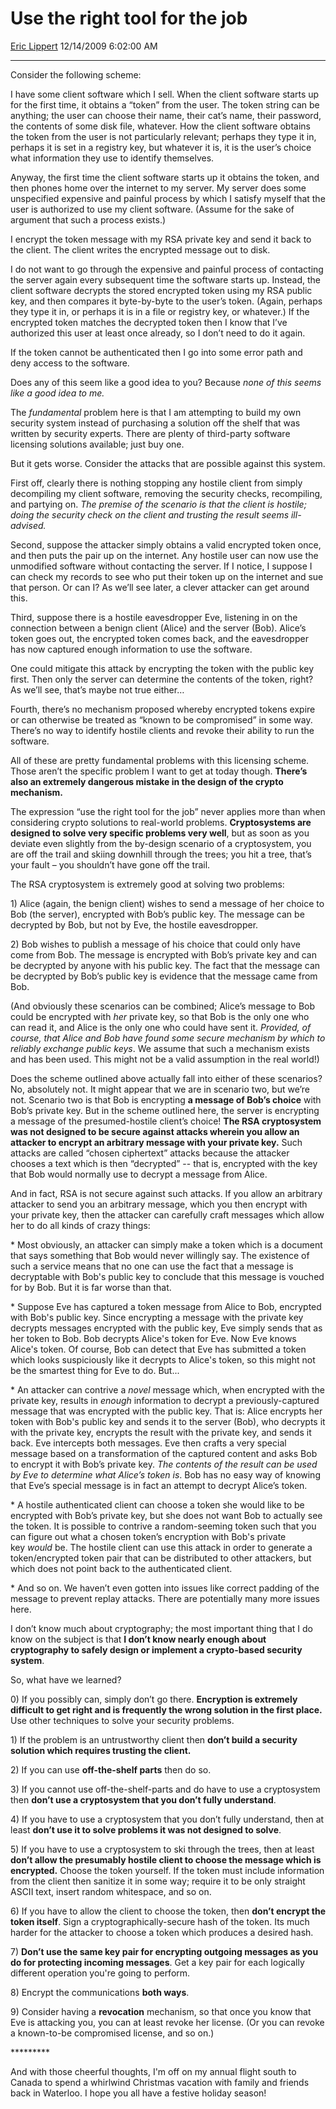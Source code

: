 <div id="page">

# Use the right tool for the job

[Eric Lippert](https://social.msdn.microsoft.com/profile/Eric%20Lippert) 12/14/2009 6:02:00 AM

-----

<div id="content">

<div class="mine">

Consider the following scheme:

I have some client software which I sell. When the client software starts up for the first time, it obtains a “token” from the user. The token string can be anything; the user can choose their name, their cat’s name, their password, the contents of some disk file, whatever. How the client software obtains the token from the user is not particularly relevant; perhaps they type it in, perhaps it is set in a registry key, but whatever it is, it is the user’s choice what information they use to identify themselves.

Anyway, the first time the client software starts up it obtains the token, and then phones home over the internet to my server. My server does some unspecified expensive and painful process by which I satisfy myself that the user is authorized to use my client software. (Assume for the sake of argument that such a process exists.)

I encrypt the token message with my RSA private key and send it back to the client. The client writes the encrypted message out to disk.

I do not want to go through the expensive and painful process of contacting the server again every subsequent time the software starts up. Instead, the client software decrypts the stored encrypted token using my RSA public key, and then compares it byte-by-byte to the user’s token. (Again, perhaps they type it in, or perhaps it is in a file or registry key, or whatever.) If the encrypted token matches the decrypted token then I know that I’ve authorized this user at least once already, so I don’t need to do it again.

If the token cannot be authenticated then I go into some error path and deny access to the software.

Does any of this seem like a good idea to you? Because *none of this seems like a good idea to me.*

The *fundamental* problem here is that I am attempting to build my own security system instead of purchasing a solution off the shelf that was written by security experts. There are plenty of third-party software licensing solutions available; just buy one.

But it gets worse. Consider the attacks that are possible against this system.

First off, clearly there is nothing stopping any hostile client from simply decompiling my client software, removing the security checks, recompiling, and partying on. *The premise of the scenario is that the client is hostile; doing the security check on the client and trusting the result seems ill-advised.*

Second, suppose the attacker simply obtains a valid encrypted token once, and then puts the pair up on the internet. Any hostile user can now use the unmodified software without contacting the server. If I notice, I suppose I can check my records to see who put their token up on the internet and sue that person. Or can I? As we’ll see later, a clever attacker can get around this.

Third, suppose there is a hostile eavesdropper Eve, listening in on the connection between a benign client (Alice) and the server (Bob). Alice’s token goes out, the encrypted token comes back, and the eavesdropper has now captured enough information to use the software.

One could mitigate this attack by encrypting the token with the public key first. Then only the server can determine the contents of the token, right? As we’ll see, that’s maybe not true either…

Fourth, there’s no mechanism proposed whereby encrypted tokens expire or can otherwise be treated as “known to be compromised” in some way. There’s no way to identify hostile clients and revoke their ability to run the software.

All of these are pretty fundamental problems with this licensing scheme. Those aren’t the specific problem I want to get at today though. **There’s also an extremely dangerous mistake in the design of the crypto mechanism.**

The expression “use the right tool for the job” never applies more than when considering crypto solutions to real-world problems. **Cryptosystems are designed to solve very specific problems very well**, but as soon as you deviate even slightly from the by-design scenario of a cryptosystem, you are off the trail and skiing downhill through the trees; you hit a tree, that’s your fault – you shouldn’t have gone off the trail. 

The RSA cryptosystem is extremely good at solving two problems:

1\) Alice (again, the benign client) wishes to send a message of her choice to Bob (the server), encrypted with Bob’s public key. The message can be decrypted by Bob, but not by Eve, the hostile eavesdropper.

2\) Bob wishes to publish a message of his choice that could only have come from Bob. The message is encrypted with Bob’s private key and can be decrypted by anyone with his public key. The fact that the message can be decrypted by Bob’s public key is evidence that the message came from Bob.

(And obviously these scenarios can be combined; Alice’s message to Bob could be encrypted with *her* private key, so that Bob is the only one who can read it, and Alice is the only one who could have sent it. *Provided, of course, that Alice and Bob have found some secure mechanism by which to reliably exchange public keys*. We assume that such a mechanism exists and has been used. This might not be a valid assumption in the real world\!)

Does the scheme outlined above actually fall into either of these scenarios? No, absolutely not. It might appear that we are in scenario two, but we’re not. Scenario two is that Bob is encrypting **a message of Bob’s choice** with Bob’s private key. But in the scheme outlined here, the server is encrypting a message of the presumed-hostile client’s choice\! **The RSA cryptosystem was not designed to be secure against attacks wherein you allow an attacker to encrypt an arbitrary message with your private key.** Such attacks are called “chosen ciphertext” attacks because the attacker chooses a text which is then “decrypted” -- that is, encrypted with the key that Bob would normally use to decrypt a message from Alice.

And in fact, RSA is not secure against such attacks. If you allow an arbitrary attacker to send you an arbitrary message, which you then encrypt with your private key, then the attacker can carefully craft messages which allow her to do all kinds of crazy things:

\* Most obviously, an attacker can simply make a token which is a document that says something that Bob would never willingly say. The existence of such a service means that no one can use the fact that a message is decryptable with Bob's public key to conclude that this message is vouched for by Bob. But it is far worse than that.

\* Suppose Eve has captured a token message from Alice to Bob, encrypted with Bob's public key. Since encrypting a message with the private key decrypts messages encrypted with the public key, Eve simply sends that as her token to Bob. Bob decrypts Alice's token for Eve. Now Eve knows Alice's token. Of course, Bob can detect that Eve has submitted a token which looks suspiciously like it decrypts to Alice's token, so this might not be the smartest thing for Eve to do. But...

\* An attacker can contrive a *novel* message which, when encrypted with the private key, results in *enough* information to decrypt a previously-captured message that was encrypted with the public key. That is: Alice encrypts her token with Bob's public key and sends it to the server (Bob), who decrypts it with the private key, encrypts the result with the private key, and sends it back. Eve intercepts both messages. Eve then crafts a very special message based on a transformation of the captured content and asks Bob to encrypt it with Bob’s private key. *The contents of the result can be used by Eve to determine what Alice’s token is*. Bob has no easy way of knowing that Eve’s special message is in fact an attempt to decrypt Alice’s token.

\* A hostile authenticated client can choose a token she would like to be encrypted with Bob’s private key, but she does not want Bob to actually see the token. It is possible to contrive a random-seeming token such that you can figure out what a chosen token’s encryption with Bob's private key *would* be. The hostile client can use this attack in order to generate a token/encrypted token pair that can be distributed to other attackers, but which does not point back to the authenticated client.

\* And so on. We haven’t even gotten into issues like correct padding of the message to prevent replay attacks. There are potentially many more issues here.

I don’t know much about cryptography; the most important thing that I do know on the subject is that **I don’t know nearly enough about cryptography to safely design or implement a crypto-based security system**.

So, what have we learned?

0\) If you possibly can, simply don’t go there. **Encryption is extremely difficult to get right and is frequently the wrong solution in the first place.** Use other techniques to solve your security problems.

1\) If the problem is an untrustworthy client then **don’t build a security solution which requires trusting the client.**

2\) If you can use **off-the-shelf parts** then do so.

3\) If you cannot use off-the-shelf-parts and do have to use a cryptosystem then **don’t use a cryptosystem that you don’t fully understand**.

4\) If you have to use a cryptosystem that you don’t fully understand, then at least **don’t use it to solve problems it was not designed to solve**.

5\) If you have to use a cryptosystem to ski through the trees, then at least **don’t allow the presumably hostile client to choose the message which is encrypted.** Choose the token yourself. If the token must include information from the client then sanitize it in some way; require it to be only straight ASCII text, insert random whitespace, and so on.

6\) If you have to allow the client to choose the token, then **don’t encrypt the token itself**. Sign a cryptographically-secure hash of the token. Its much harder for the attacker to choose a token which produces a desired hash.

7\) **Don’t use the same key pair for encrypting outgoing messages as you do for protecting incoming messages**. Get a key pair for each logically different operation you're going to perform.

8\) Encrypt the communications **both ways**.

9\) Consider having a **revocation** mechanism, so that once you know that Eve is attacking you, you can at least revoke her license. (Or you can revoke a known-to-be compromised license, and so on.)

\*\*\*\*\*\*\*\*\*

And with those cheerful thoughts, I'm off on my annual flight south to Canada to spend a whirlwind Christmas vacation with family and friends back in Waterloo. I hope you all have a festive holiday season\!

</div>

</div>

</div>

